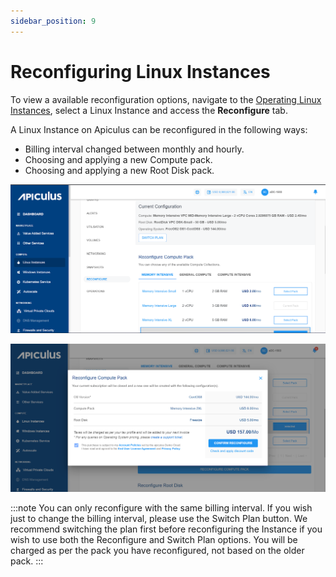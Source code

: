 ```yaml
---
sidebar_position: 9
---
```

# Reconfiguring Linux Instances

To view a available reconfiguration options, navigate to the  [Operating Linux Instances](AboutLinuxInstances.md), select a Linux Instance and access the **Reconfigure** tab.

A Linux Instance on Apiculus can be reconfigured in the following ways:

- Billing interval changed between monthly and hourly.
- Choosing and applying a new Compute pack.
- Choosing and applying a new Root Disk pack.

![Reconfiguring Linux Instances](img/Reconfiguring1.png)

![Reconfiguring Linux Instances](img/Reconfiguring2.png)

:::note
You can only reconfigure with the same billing interval. If you wish just to change the billing interval, please use the Switch Plan button. We recommend switching the plan first before reconfiguring the Instance if you wish to use both the Reconfigure and Switch Plan options. You will be charged as per the pack you have reconfigured, not based on the older pack.
:::
